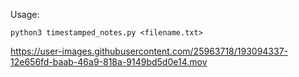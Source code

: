 Usage:

`python3 timestamped_notes.py <filename.txt>`

https://user-images.githubusercontent.com/25963718/193094337-12e656fd-baab-46a9-818a-9149bd5d0e14.mov

